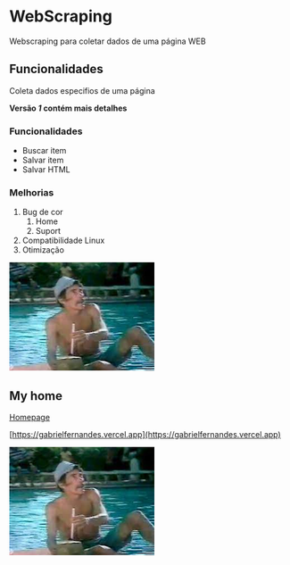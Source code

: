 # WebScraping

Webscraping para coletar dados de uma página WEB

## Funcionalidades

Coleta dados especifios de uma página

**Versão _1_ contém mais detalhes**


### Funcionalidades

* Buscar item
* Salvar item
* Salvar HTML

### Melhorias

1. Bug de cor
    1. Home
    2. Suport 
2. Compatibilidade Linux
3. Otimização

![Don Ramom](images.jpg)

## My home

[Homepage](https://gabrielfernandes.vercel.app)

[https://gabrielfernandes.vercel.app](https://gabrielfernandes.vercel.app)

[![Don Ramon](images.jpg)](https://gabrielfernandes.vercel.app)